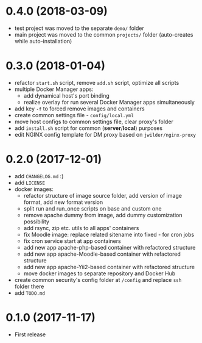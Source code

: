# 0.4.0 (2018-03-09)

- test project was moved to the separate `demo/` folder
- main project was moved to the common `projects/` folder (auto-creates while auto-installation)
 
 
# 0.3.0 (2018-01-04)

- refactor `start.sh` script, remove `add.sh` script, optimize all scripts
- multiple Docker Manager apps:
    - add dynamical host's port binding
    - realize overlay for run several Docker Manager apps simultaneously
- add key `-f` to forced remove images and containers
- create common settings file - `config/local.yml`
- move host configs to common settings file, clear proxy's folder
- add `install.sh` script for common (**server**/**local**) purposes
- edit NGINX config template for DM proxy based on `jwilder/nginx-proxy` 


# 0.2.0 (2017-12-01)

- add `CHANGELOG.md` :)
- add `LICENSE`
- docker images:
    - refactor structure of image source folder, add version of image format, add new format version
    - split run and run_once scripts on base and custom one
    - remove apache dummy from image, add dummy customization possibility
    - add rsync, zip etc. utils to all apps' containers
    - fix Moodle image: replace related sitename into fixed - for cron jobs
    - fix cron service start at app containers
    - add new app apache-php-based container with refactored structure
    - add new app apache-Moodle-based container with refactored structure
    - add new app apache-Yii2-based container with refactored structure
    - move docker images to separate repository and Docker Hub
- create common security's config folder at `/config` and replace `ssh` folder there
- add `TODO.md`


# 0.1.0 (2017-11-17)

- First release
